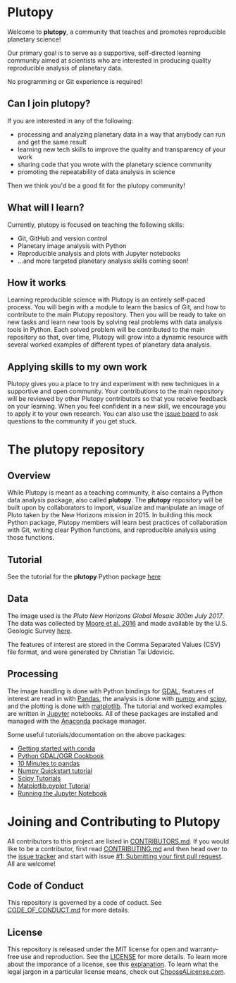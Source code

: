 # Plutopy
Welcome to **plutopy**, a community that teaches and promotes reproducible planetary science!

Our primary goal is to serve as a supportive, self-directed learning community aimed at scientists who are interested in producing quality reproducible analysis of planetary data.

No programming or Git experience is required!

## Can I join plutopy?

If you are interested in any of the following:

- processing and analyzing planetary data in a way that anybody can run and get the same result
- learning new tech skills to improve the quality and transparency of your work
- sharing code that you wrote with the planetary science community
- promoting the repeatability of data analysis in science

Then we think you'd be a good fit for the plutopy community!

## What will I learn?

Currently, plutopy is focused on teaching the following skills:

- Git, GitHub and version control 
- Planetary image analysis with Python
- Reproducible analysis and plots with Jupyter notebooks
- ...and more targeted planetary analysis skills coming soon!

## How it works

Learning reproducible science with Plutopy is an entirely self-paced process. You will begin with a module to learn the basics of Git, and how to contribute to the main Plutopy repository. Then you will be ready to take on new tasks and learn new tools by solving real problems with data analysis tools in Python. Each solved problem will be contributed to the main repository so that, over time, Plutopy will grow into a dynamic resource with several worked examples of different types of planetary data analysis. 

## Applying skills to my own work

Plutopy gives you a place to try and experiment with new techniques in a supportive and open community. Your contributions to the main repository will be reviewed by other Plutopy contributors so that you receive feedback on your learning. When you feel confident in a new skill, we encourage you to apply it to your own research. You can also use the [issue board](https://github.com/cjtu/plutopy/issues) to ask questions to the community if you get stuck.


# The plutopy repository

## Overview
While Plutopy is meant as a teaching community, it also contains a Python data analysis package, also called **plutopy**. The **plutopy** repository will be built upon by collaborators to import, visualize and manipulate an image of Pluto taken by the New Horizons mission in 2015. In building this mock Python package, Plutopy members will learn best practices of collaboration with Git, writing clear Python functions, and reproducible analysis using those functions.

## Tutorial
See the tutorial for the **plutopy** Python package [here](./plutopy/jupyter_notebooks/tutorial.ipynb)

## Data
The image used is the *Pluto New Horizons Global Mosaic 300m July 2017*. The data was collected by [Moore et al. 2016](https://arxiv.org/abs/1604.05702) and made available by the U.S. Geologic Survey [here](https://astrogeology.usgs.gov/search/map/Pluto/NewHorizons/Pluto_NewHorizons_Global_Mosaic_300m_Jul2017).

The features of interest are stored in the Comma Separated Values (CSV) file format, and were generated by Christian Tai Udovicic.

## Processing
The image handling is done with Python bindings for [GDAL](https://www.gdal.org/index.html), features of interest are read in with [Pandas](https://pandas.pydata.org/pandas-docs/stable/), the analysis is done with [numpy](http://www.numpy.org/) and [scipy](https://www.scipy.org/about.html), and the plotting is done with [matplotlib](https://matplotlib.org/). The tutorial and worked examples are written in [Jupyter](http://jupyter.org/) notebooks. All of these packages are installed and managed with the [Anaconda](https://www.anaconda.com/) package manager.

Some useful tutorials/documentation on the above packages:
- [Getting started with conda](https://conda.io/docs/user-guide/getting-started.html)
- [Python GDAL/OGR Cookbook](https://pcjericks.github.io/py-gdalogr-cookbook/)
- [10 Minutes to pandas](https://pandas.pydata.org/pandas-docs/stable/10min.html)
- [Numpy Quickstart tutorial](https://docs.scipy.org/doc/numpy-1.15.0/user/quickstart.html)
- [Scipy Tutorials](https://docs.scipy.org/doc/scipy/reference/tutorial/index.html)
- [Matplotlib.pyplot Tutorial](https://matplotlib.org/users/pyplot_tutorial.html)
- [Running the Jupyter Notebook](https://jupyter-notebook-beginner-guide.readthedocs.io/en/latest/execute.html)

# Joining and Contributing to Plutopy
All contributors to this project are listed in [CONTRIBUTORS.md](./CONTRIBUTORS.md). If you would like to be a contributor, first read [CONTRIBUTING.md](./CONTRIBUTING.md) and then head over to the [issue tracker](https://github.com/cjtu/plutopy/issues) and start with issue [#1: Submitting your first pull request](https://github.com/cjtu/plutopy/issues/1). All are welcome!

## Code of Conduct
This repository is governed by a code of coduct. See [CODE_OF_CONDUCT.md](./CODE_OF_CONDUCT.md) for more details.

## License
This repository is released under the MIT license for open and warranty-free use and reproduction. See the [LICENSE](./LICENSE) for more details. To learn more about the imporance of a license, see this [explanation](https://choosealicense.com/no-permission/). To learn what the legal jargon in a particular license means, check out [ChooseALicense.com](https://choosealicense.com).


